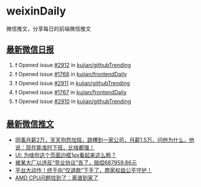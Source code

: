 # weixinDaily
微信推文，分享每日的前端微信推文

## [最新微信日报](https://github.com/kujian/weixinDaily/issues)

<!--START_SECTION:activity-->
1. ❗ Opened issue [#2912](https://github.com/kujian/githubTrending/issues/2912) in [kujian/githubTrending](https://github.com/kujian/githubTrending)
2. ❗ Opened issue [#1768](https://github.com/kujian/frontendDaily/issues/1768) in [kujian/frontendDaily](https://github.com/kujian/frontendDaily)
3. ❗ Opened issue [#2911](https://github.com/kujian/githubTrending/issues/2911) in [kujian/githubTrending](https://github.com/kujian/githubTrending)
4. ❗ Opened issue [#1767](https://github.com/kujian/frontendDaily/issues/1767) in [kujian/frontendDaily](https://github.com/kujian/frontendDaily)
5. ❗ Opened issue [#2910](https://github.com/kujian/githubTrending/issues/2910) in [kujian/githubTrending](https://github.com/kujian/githubTrending)
<!--END_SECTION:activity-->


## [最新微信推文](https://weixin.qdkfweb.cn/)

<!-- BLOG-POST-LIST:START -->
- [同事月薪2万，天天抱怨加班，跳槽到一家公司，月薪1.5万，问他为什么，他说：现在能准时下班，比啥都强！](https://weixin.qdkfweb.cn/52304.html)
- [UI: 为啥你这个页面边框1px看起来这么粗？](https://weixin.qdkfweb.cn/52270.html)
- [被某大厂以违反“竞业协议”告了，赔偿687959.86元](https://weixin.qdkfweb.cn/52318.html)
- [平台大动作！终于向“仅退款”下手了，商家权益公平守护！](https://weixin.qdkfweb.cn/52320.html)
- [AMD CPU问题找到了：离谱到家了](https://weixin.qdkfweb.cn/52329.html)
<!-- BLOG-POST-LIST:END -->